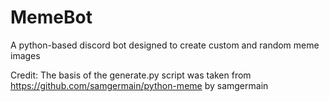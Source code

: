# MemeBot
A python-based discord bot designed to create custom and random meme images

Credit: The basis of the generate.py script was taken from https://github.com/samgermain/python-meme by samgermain
